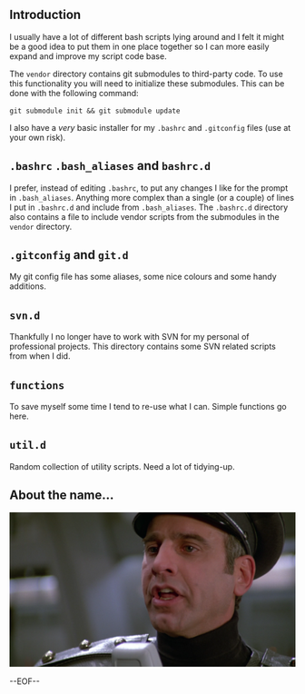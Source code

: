 
 Introduction
----------------

I usually have a lot of different bash scripts lying around and I felt it might 
be a good idea to put them in one place together so I can more easily expand and 
improve my script code base.

The `vendor` directory contains git submodules to third-party code. To use this 
functionality you will need to initialize these submodules. This can be done 
with the following command:

    git submodule init && git submodule update

I also have a *very* basic installer for my `.bashrc` and `.gitconfig` files 
(use at your own risk).

 `.bashrc` `.bash_aliases` and `bashrc.d`
----------------

I prefer, instead of editing `.bashrc`, to put any changes I like for the prompt 
in `.bash_aliases`. Anything more complex than a single (or a couple) of lines I 
put in `.bashrc.d` and include from `.bash_aliases`. The `.bashrc.d` directory also 
contains a file to include vendor scripts from the submodules in the `vendor` 
directory.

 `.gitconfig` and `git.d`
----------------

 My git config file has some aliases, some nice colours and some handy additions.

 `svn.d`
----------------

Thankfully I no longer have to work with SVN for my personal of professional 
projects. This directory contains some SVN related scripts from when I did.

 `functions`
----------------

To save myself some time I tend to re-use what I can. Simple functions go here.

 `util.d`
----------------

Random collection of utility scripts. Need a lot of tidying-up. 

 About the name...
----------------

![Sandurz][sandurz_img]


[sandurz_img]: sandurz.png  "Prepare ship for ludicrous speed! Fasten all seatbelts, seal all entrances and exits, close all shops in the mall, cancel the three ring circus, secure all animals in the zoo!"

--EOF--

